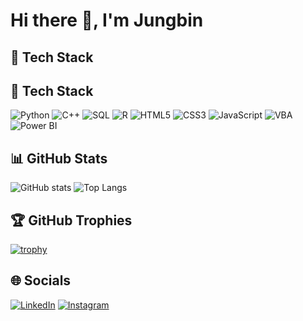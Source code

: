 # Hi there 👋, I'm Jungbin

## 🚀 Tech Stack
## 🚀 Tech Stack

![Python](https://img.shields.io/badge/Python-3776AB?style=for-the-badge&logo=python&logoColor=white)
![C++](https://img.shields.io/badge/C++-00599C?style=for-the-badge&logo=cplusplus&logoColor=white)
![SQL](https://img.shields.io/badge/SQL-003B57?style=for-the-badge&logo=databricks&logoColor=white)
![R](https://img.shields.io/badge/R-276DC3?style=for-the-badge&logo=r&logoColor=white)
![HTML5](https://img.shields.io/badge/HTML5-E34F26?style=for-the-badge&logo=html5&logoColor=white)
![CSS3](https://img.shields.io/badge/CSS3-1572B6?style=for-the-badge&logo=css3&logoColor=white)
![JavaScript](https://img.shields.io/badge/JavaScript-F7DF1E?style=for-the-badge&logo=javascript&logoColor=black)
![VBA](https://img.shields.io/badge/VBA-217346?style=for-the-badge&logo=microsoft-excel&logoColor=white)
![Power BI](https://img.shields.io/badge/Power%20BI-F2C811?style=for-the-badge&logo=powerbi&logoColor=black)


## 📊 GitHub Stats
![GitHub stats](https://github-readme-stats.vercel.app/api?username=jungbinlee&show_icons=true&theme=radical)
![Top Langs](https://github-readme-stats.vercel.app/api/top-langs/?username=jungbinlee&layout=compact&theme=radical)

## 🏆 GitHub Trophies
[![trophy](https://github-profile-trophy.vercel.app/?username=jungbinlee&theme=onedark)](https://github.com/ryo-ma/github-profile-trophy)

## 🌐 Socials
[![LinkedIn](https://img.shields.io/badge/LinkedIn-0077B5?style=for-the-badge&logo=linkedin&logoColor=white)](https://linkedin.com/in/yourname)
[![Instagram](https://img.shields.io/badge/Instagram-E4405F?style=for-the-badge&logo=instagram&logoColor=white)](https://instagram.com/yourid)
